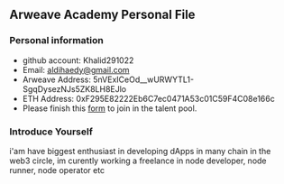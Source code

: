 ## Arweave Academy Personal File

### Personal information

- github account: Khalid291022
- Email: aldihaedy@gmail.com
- Arweave Address: 5nVExICeOd__wURWYTL1-SgqDysezNJs5ZK8LH8EJlo
- ETH Address: 0xF295E82222Eb6C7ec0471A53c01C59F4C08e166c
- Please finish this [form](https://docs.google.com/forms/d/e/1FAIpQLSfWA5fIIcBgmRppm3jNz5vmf9Mai_QMVil-2pO4r7YKn_Zhtw/viewform?usp=sf_link) to join in the talent pool.

### Introduce Yourself
 i'am have biggest enthusiast in developing dApps in many chain in the web3 circle, im curently working a freelance in node developer, node runner, node operator etc
